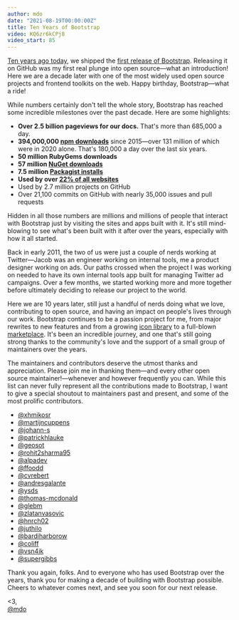 ```yaml
---
author: mdo
date: "2021-08-19T00:00:00Z"
title: Ten Years of Bootstrap
video: KQ6zr6kCPj8
video_start: 85
---
```


[Ten years ago today](https://blog.twitter.com/developer/en_us/a/2011/bootstrap-twitter), we shipped the [first release of Bootstrap](https://getbootstrap.com/1.0.0/). Releasing it on GitHub was my first real plunge into open source—what an introduction! Here we are a decade later with one of the most widely used open source projects and frontend toolkits on the web. Happy birthday, Bootstrap—what a ride!

While numbers certainly don't tell the whole story, Bootstrap has reached some incredible milestones over the past decade. Here are some highlights:

- **Over 2.5 billion pageviews for our docs.** That's more than 685,000 a day.
- **394,000,000 [npm downloads](https://npm-stat.com/charts.html?package=bootstrap&from=2011-08-01&to=2021-08-18)** since 2015—over 131 million of which were in 2020 alone. That's 180,000 a day over the last six years.
- **50 million RubyGems downloads**
- **57 million [NuGet downloads](https://www.nuget.org/packages/bootstrap/)**
- **7.5 million [Packagist installs](https://packagist.org/packages/twbs/bootstrap/stats)**
- **Used by over [22% of all websites](https://w3techs.com/technologies/details/js-bootstrap)**
- Used by 2.7 million projects on GitHub
- Over 21,100 commits on GitHub with nearly 35,000 issues and pull requests

Hidden in all those numbers are millions and millions of people that interact with Bootstrap just by visiting the sites and apps built with it. It's still mind-blowing to see what's been built with it after over the years, especially with how it all started.

Back in early 2011, the two of us were just a couple of nerds working at Twitter—Jacob was an engineer working on internal tools, me a product designer working on ads. Our paths crossed when the project I was working on needed to have its own internal tools app built for managing Twitter ad campaigns. Over a few months, we started working more and more together before ultimately deciding to release our project to the world.

Here we are 10 years later, still just a handful of nerds doing what we love, contributing to open source, and having an impact on people's lives through our work. Bootstrap continues to be a passion project for me, from major rewrites to new features and from a growing [icon library](https://icons.getbootstrap.com) to a full-blown [marketplace](https://themes.getbootstrap.com). It's been an incredible journey, and one that's still going strong thanks to the community's love and the support of a small group of maintainers over the years.

The maintainers and contributors deserve the utmost thanks and appreciation. Please join me in thanking them—and every other open source maintainer!—whenever and however frequently you can. While this list can never fully represent all the contributions made to Bootstrap, I want to give a special shoutout to maintainers past and present, and some of the most prolific contributors.

- [@xhmikosr](https://github.com/xhmikosr)
- [@martijncuppens](https://github.com/martijncuppens)
- [@johann-s](https://github.com/johann-s)
- [@patrickhlauke](https://github.com/patrickhlauke)
- [@geosot](https://github.com/geosot)
- [@rohit2sharma95](https://github.com/rohit2sharma95)
- [@alpadev](https://github.com/alpadev)
- [@ffoodd](https://github.com/ffoodd)
- [@cvrebert](https://github.com/cvrebert)
- [@andresgalante](https://github.com/andresgalante)
- [@ysds](https://github.com/ysds)
- [@thomas-mcdonald](https://github.com/thomas-mcdonald)
- [@glebm](https://github.com/glebm)
- [@zlatanvasovic](https://github.com/zlatanvasovic)
- [@hnrch02](https://github.com/hnrch02)
- [@juthilo](https://github.com/juthilo)
- [@bardiharborow](https://github.com/bardiharborow)
- [@coliff](https://github.com/coliff)
- [@vsn4ik](https://github.com/vsn4ik)
- [@supergibbs](https://github.com/supergibbs)

Thank you again, folks. And to everyone who has used Bootstrap over the years, thank you for making a decade of building with Bootstrap possible. Cheers to whatever comes next, and see you soon for our next release.

&lt;3,<br>
[@mdo](https://twitter.com/mdo)
